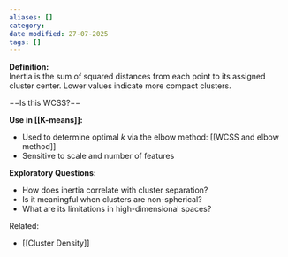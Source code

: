 ```yaml
---
aliases: []
category: 
date modified: 27-07-2025
tags: []
---
```

**Definition:**  
Inertia is the sum of squared distances from each point to its assigned cluster center. Lower values indicate more compact clusters.

==Is this WCSS?==

**Use in [[K-means]]:**
- Used to determine optimal $k$ via the elbow method: [[WCSS and elbow method]]
- Sensitive to scale and number of features
    
**Exploratory Questions:**
- How does inertia correlate with cluster separation?
- Is it meaningful when clusters are non-spherical?
- What are its limitations in high-dimensional spaces?

Related:
- [[Cluster Density]]